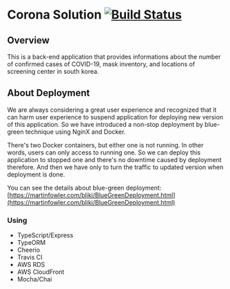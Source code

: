 # Corona Solution [![Build Status](https://travis-ci.com/HoseungJang/coronaSolution.svg?token=NqwUG8A1PUU6tJg9chsq&branch=master)](https://travis-ci.com/HoseungJang/coronaSolution)

## Overview

This is a back-end application that provides informations about the number of confirmed cases of COVID-19, mask inventory, and locations of screening center in south korea.

## About Deployment

We are always considering a great user experience and recognized that it can harm user experience to suspend application for deploying new version of this application. So we have introduced a non-stop deployment by blue-green technique using NginX and Docker.

There's two Docker containers, but either one is not running. In other words, users can only access to running one. So we can deploy this application to stopped one and there's no downtime caused by deployment therefore. And then we have only to turn the traffic to updated version when deployment is done.

You can see the details about blue-green deployment: [https://martinfowler.com/bliki/BlueGreenDeployment.html](https://martinfowler.com/bliki/BlueGreenDeployment.html)

### Using

- TypeScript/Express
- TypeORM
- Cheerio
- Travis CI
- AWS RDS
- AWS CloudFront
- Mocha/Chai
